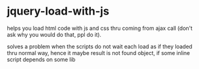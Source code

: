 # jquery-load-with-js

helps you load html code with js and css thru coming from ajax call (don't ask why you would do that, ppl do it).

solves a problem when the scripts do not wait each load as if they loaded thru normal way, hence it maybe result is not found object, if some inline script depends on some lib

